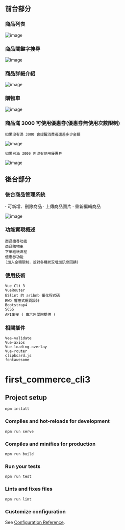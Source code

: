 ## 前台部分

### 商品列表
![image](https://i.postimg.cc/d3nCJngF/image.png)

### 商品關鍵字搜尋
![image](https://i.postimg.cc/Y96gst3h/image.png)

### 商品詳細介紹
![image](https://i.postimg.cc/T1Tm8B7Q/image.png)

### 購物車
![image](https://i.postimg.cc/N0rRR628/image.png)

### 商品滿 3000 可使用優惠券(優惠券無使用次數限制)
```
如果沒有滿 3000 會提醒消費者還差多少金額
```
![image](https://i.postimg.cc/Jz0NzV12/3000.png)

```
如果已滿 3000 但沒有使用優惠券
```
![image](https://i.postimg.cc/JzFby604/300.png)

## 後台部分

### 後台商品管理系統

  · 可新增、刪除商品
  · 上傳商品圖片
  · 重新編輯商品

![image](https://i.postimg.cc/Wb4fRyJ5/image.png)

### 功能實現概述
```
商品搜尋功能
商品購物車
下單結帳流程
優惠券功能
(加入金額限制，並對各種狀況增加訊息回饋)
```

### 使用技術
```
Vue Cli 3
VueRouter
ESlint 的 aribnb 優化程式碼
RWD 響應式網頁設計
Bootstrap4
SCSS
API串接 ( 由六角學院提供 )
```

### 相關插件
```
Vee-validate
Vue-axios
Vue-loading-overlay
Vue-router
clipboard.js
fontawesome
```

# first_commerce_cli3

## Project setup
```
npm install
```

### Compiles and hot-reloads for development
```
npm run serve
```

### Compiles and minifies for production
```
npm run build
```

### Run your tests
```
npm run test
```

### Lints and fixes files
```
npm run lint
```

### Customize configuration
See [Configuration Reference](https://cli.vuejs.org/config/).
